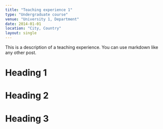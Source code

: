 ```yaml
---
title: "Teaching experience 1"
type: "Undergraduate course"
venue: "University 1, Department"
date: 2014-01-01
location: "City, Country"
layout: single
---
```


<!-- ---
title: "Teaching experience 1"
collection: people
type: "Undergraduate course"
permalink: /people/2014-spring-people-1
venue: "University 1, Department"
date: 2014-01-01
location: "City, Country"
--- -->

This is a description of a teaching experience. You can use markdown like any other post.

Heading 1
======

Heading 2
======

Heading 3
======